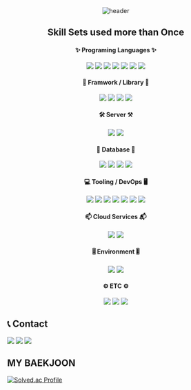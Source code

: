 <!-- ## Hi there 👋 -->
<!--
**sebin0918/sebin0918** is a ✨ _special_ ✨ repository because its `README.md` (this file) appears on your GitHub profile.
Here are some ideas to get you started:

- 🔭 I’m currently working on ...
- 🌱 I’m currently learning ...
- 👯 I’m looking to collaborate on ...
- 🤔 I’m looking for help with ...
- 💬 Ask me about ...
- 📫 How to reach me: ...
- 😄 Pronouns: ...
- ⚡ Fun fact: ...
-->

<div align="center">
    <img src="https://capsule-render.vercel.app/api?type=Waving&color=auto&height=300&section=header&text=Sebin%20Github&desc=welcome%20junior%20developer%20Github&descSize=30&fontSize=90&fontColor=#ffffff&fontAlignY=60&desc=Desc&descAlignY=20" alt="header">
</div>

## <div align="center">Skill Sets used more than Once</div>
#### <div align="center">✨ Programing Languages ✨</div>
<div align="center">
    <img src="https://img.shields.io/badge/Java-007396?style=flat-square&logo=java&logoColor=white"> 
    <img src="https://img.shields.io/badge/JavaScript-F7DF1E?style=flat-square&logo=javascript&logoColor=black">
    <img src="https://img.shields.io/badge/Python-3776AB?style=flat-square&logo=python&logoColor=white"> 
    <img src="https://img.shields.io/badge/HTML5-E34F26?style=flat-square&logo=html5&logoColor=white"> 
    <img src="https://img.shields.io/badge/CSS-1572B6?style=flat-square&logo=css3&logoColor=white"> 
    <img src="https://img.shields.io/badge/C-A8B9CC?style=flat-square&logo=c&logoColor=black"> 
    <img src="https://img.shields.io/badge/XML-005FAD?style=flat-square&logo=xml&logoColor=white"> 
</div>

#### <div align="center">📌 Framwork / Library 📌</div>
<div align="center">
    <img src="https://img.shields.io/badge/Spring-6DB33F?style=flat-square&logo=spring&logoColor=white"> 
    <img src="https://img.shields.io/badge/Spring Boot-6DB33F?style=flat-square&logo=spring boot&logoColor=white"> 
    <img src="https://img.shields.io/badge/Andoid-34A853?style=flat-square&logo=android&logoColor=white">
    <img src="https://img.shields.io/badge/React-61DAFB?style=flat-square&logo=react&logoColor=black">
</div>

#### <div align="center">🛠 Server ⚒</div> 
<div align="center">
    <img src="https://img.shields.io/badge/Apache Tomcat-F8DC75?style=flat-square&logo=apachetomcat&logoColor=black">
    <img src="https://img.shields.io/badge/Nginx-009639?style=flat-square&logo=nginx&logoColor=white">
</div>

#### <div align="center">📁 Database 📂</div>
<div align="center">
    <img src="https://img.shields.io/badge/MySQL-4479A1?style=flat-square&logo=mysql&logoColor=white"> 
    <img src="https://img.shields.io/badge/MariaDB-F80000?style=flat-square&logo=mariadb&logoColor=white">
    <img src="https://img.shields.io/badge/H2-004F9F?style=flat-square&logo=h2&logoColor=white">
    <img src="https://img.shields.io/badge/Redis-FF4438?style=flat-square&logo=redis&logoColor=white">
</div>

#### <div align="center">💻 Tooling / DevOps 🖥</div>
<div align= "center">
    <img src="https://img.shields.io/badge/GitHub-181717?style=flat-square&logo=github&logoColor=white">
    <img src="https://img.shields.io/badge/GitHub Actions-2088FF?style=flat-square&logo=githubactions&logoColor=white">
    <img src="https://img.shields.io/badge/Docker-2496ED?style=flat-square&logo=Docker&logoColor=white">
    <img src="https://img.shields.io/badge/Visual Studio Code-007ACC?style=flat-square&logo=visual studio code&logoColor=white">
    <img src="https://img.shields.io/badge/Intellij idea-000000?style=flat-square&logo=intellij idea&logoColor=white">
    <img src="https://img.shields.io/badge/Eclipse-2C2255?style=flat-square&logo=eclipse ide&logoColor=white">
    <img src="https://img.shields.io/badge/Andoid Studio-3DDC84?style=flat-square&logo=android studio&logoColor=white">
</div>

#### <div align="center">📫 Cloud Services 📬</div>
<div align="center">
    <img src="https://img.shields.io/badge/AWS EC2-FF9900?style=flat-square&logo=amazon ec2&logoColor=white">
    <img src="https://img.shields.io/badge/AWS VPC-232F3E?style=flat-square&logo=amazon&logoColor=white">
</div>

#### <div align="center">🎚 Environment 🎚</div>
<div align="center">
    <img src="https://img.shields.io/badge/Linux-FCC624?style=flat-square&logo=linux&logoColor=black">
    <img src="https://img.shields.io/badge/Node.js-5FA04E?style=flat-square&logo=node.js&logoColor=white">
</div>

#### <div align="center">⚙ ETC ⚙</div>
<div align="center">
    <img src="https://img.shields.io/badge/Notion-000000?style=flat-square&logo=notion&logoColor=white">
    <img src="https://img.shields.io/badge/Figma-F24E1E?style=flat-square&logo=figma&logoColor=white">
    <img src="https://img.shields.io/badge/ERD Cloud-000000?style=flat-square&logo=erdcloud&logoColor=white">
</div>


## 📞 Contact
<div>
    <img src="https://img.shields.io/badge/Naver-03C75A?style=flat-square&logo=naver&logoColor=white">
    <img src="https://img.shields.io/badge/Gmail-EA4335?style=flat-square&logo=gmail&logoColor=white">
    <img src="https://img.shields.io/badge/Tech Blog-181717?style=flat-square&logo=github&logoColor=white">
</div>


<!-- https://github.com/kyechan99/capsule-render?tab=readme-ov-file#how-to-use -->
## MY BAEKJOON
<div >
  <a href="https://solved.ac/sebin0918/">
    <img src="http://mazassumnida.wtf/api/v2/generate_badge?boj=sebin0918" alt="Solved.ac Profile" />
  </a>
</div>

